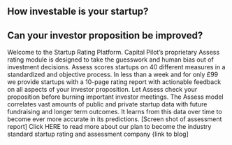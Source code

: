 ## How investable is your startup?

## Can your investor proposition be improved?

Welcome to the Startup Rating Platform. Capital Pilot’s proprietary Assess rating module is designed to take the guesswork and human bias out of investment decisions.
Assess scores startups on 40 different measures in a standardized and objective process.
In less than a week and for only £99 we provide startups with a 10-page rating report with actionable feedback on all aspects of your investor proposition.
Let Assess check your proposition before burning important investor meetings.
The Assess model correlates vast amounts of public and private startup data with future fundraising and longer term outcomes. It learns from this data over time to become ever more accurate in its predictions.
[Screen shot of assessment report]
Click HERE to read more about our plan to become the industry standard startup rating and assessment company {link to blog]
